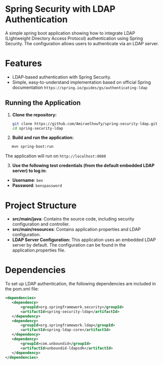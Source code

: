 # Spring Security with LDAP Authentication
A simple spring boot application showing how to integrate LDAP (Lightweight Directory Access Protocol) authentication using Spring Security. The configuration allows users to authenticate via an LDAP server.

# Features
- LDAP-based authentication with Spring Security.
- Simple, easy-to-understand implementation based on official Spring documentation
 ```https://spring.io/guides/gs/authenticating-ldap```

## Running the Application
1. **Clone the repository:**
   ```bash
   git clone https://github.com/Amiraelhoufy/spring-security-ldap.git
   cd spring-security-ldap
    ```

2. **Build and run the application:**

 ```bash 
    mvn spring-boot:run
 ```

The application will run on  ```http://localhost:8080 ```

3. **Use the following test credentials (from the default embedded LDAP server) to log in:**
- **Username**:  ```ben ```
- **Password**:  ```benspassword ```

# Project Structure
- **src/main/java**: Contains the source code, including security configuration and controller.
- **src/main/resources**: Contains application properties and LDAP configuration.
- **LDAP Server Configuration:**
This application uses an embedded LDAP server by default. The configuration can be found in the application.properties file.

# Dependencies
To set up LDAP authentication, the following dependencies are included in the pom.xml file:
 ```xml
<dependencies>
    <dependency>
        <groupId>org.springframework.security</groupId>
        <artifactId>spring-security-ldap</artifactId>
    </dependency>
    <dependency>
        <groupId>org.springframework.ldap</groupId>
        <artifactId>spring-ldap-core</artifactId>
    </dependency>
    <dependency>
        <groupId>com.unboundid</groupId>
        <artifactId>unboundid-ldapsdk</artifactId>
    </dependency>
</dependencies>
 ```
